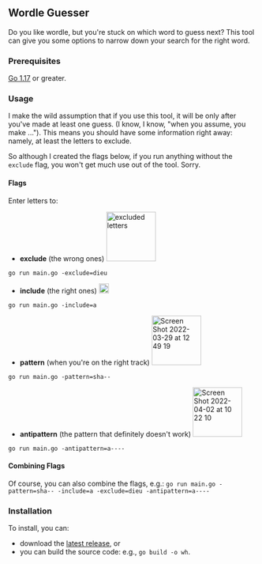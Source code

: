 ## Wordle Guesser

Do you like wordle, but you're stuck on which word to guess next? This tool can give you some options to narrow down your search for the right word.

### Prerequisites

[Go 1.17](https://go.dev/dl/) or greater.

### Usage

I make the wild assumption that if you use this tool, it will be only after you've made at least one guess. (I know, I know, "when you assume, you make ..."). This means you should have some information right away: namely, at least the letters to exclude.

So although I created the flags below, if you run anything without the `exclude` flag, you won't get much use out of the tool. Sorry.

#### Flags
Enter letters to:

* **exclude** (the wrong ones) <img width="100" alt="excluded letters" src="https://user-images.githubusercontent.com/305137/161393292-1331fa3c-cb76-447e-9766-2630137229cf.png">

`go run main.go -exclude=dieu`

* **include** (the right ones) <img width="20" alt="Screen Shot 2022-03-30 at 07 27 36" src="https://user-images.githubusercontent.com/305137/161393281-bc8dbc15-e94a-495e-8829-a012787083fc.png">

`go run main.go -include=a`

* **pattern** (when you're on the right track) <img width="100" alt="Screen Shot 2022-03-29 at 12 49 19" src="https://user-images.githubusercontent.com/305137/161393329-2782814b-1d1b-4bdb-b85f-34cfc44c0d63.png">

`go run main.go -pattern=sha--`

* **antipattern** (the pattern that definitely doesn't work) <img width="100" alt="Screen Shot 2022-04-02 at 10 22 10" src="https://user-images.githubusercontent.com/305137/161394146-dd025f5b-4a15-494c-9c08-336718cb2bd2.png">

`go run main.go -antipattern=a----`

#### Combining Flags
Of course, you can also combine the flags, e.g.: `go run main.go -pattern=sha-- -include=a -exclude=dieu -antipattern=a----`

### Installation

To install, you can:
* download the [latest release](https://github.com/jeveleth/wordle-helper/releases), or
* you can build the source code: e.g., `go build -o wh`.


